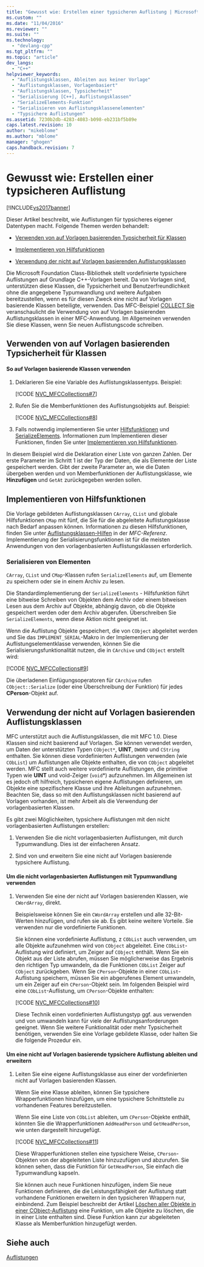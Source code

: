 ```yaml
---
title: "Gewusst wie: Erstellen einer typsicheren Auflistung | Microsoft Docs"
ms.custom: ""
ms.date: "11/04/2016"
ms.reviewer: ""
ms.suite: ""
ms.technology: 
  - "devlang-cpp"
ms.tgt_pltfrm: ""
ms.topic: "article"
dev_langs: 
  - "C++"
helpviewer_keywords: 
  - "Auflistungsklassen, Ableiten aus keiner Vorlage"
  - "Auflistungsklassen, Vorlagenbasiert"
  - "Auflistungsklassen, Typsicherheit"
  - "Serialisierung [C++], Auflistungsklassen"
  - "SerializeElements-Funktion"
  - "Serialisieren von Auflistungsklassenelementen"
  - "Typsichere Auflistungen"
ms.assetid: 7230b2db-4283-4083-b098-eb231bf5b89e
caps.latest.revision: 10
author: "mikeblome"
ms.author: "mblome"
manager: "ghogen"
caps.handback.revision: 7
---
```

# Gewusst wie: Erstellen einer typsicheren Auflistung
[!INCLUDE[vs2017banner](../assembler/inline/includes/vs2017banner.md)]

Dieser Artikel beschreibt, wie Auflistungen für typsicheres eigener Datentypen macht.  Folgende Themen werden behandelt:  
  
-   [Verwenden von auf Vorlagen basierenden Typsicherheit für Klassen](#_core_using_template.2d.based_classes_for_type_safety)  
  
-   [Implementieren von Hilfsfunktionen](#_core_implementing_helper_functions)  
  
-   [Verwendung der nicht auf Vorlagen basierenden Auflistungsklassen](#_core_using_nontemplate_collection_classes)  
  
 Die Microsoft Foundation Class\-Bibliothek stellt vordefinierte typsichere Auflistungen auf Grundlage C\+\+\-Vorlagen bereit.  Da von Vorlagen sind, unterstützen diese Klassen, die Typsicherheit und Benutzerfreundlichkeit ohne die angegebene Typumwandlung und weitere Aufgaben bereitzustellen, wenn es für diesen Zweck eine nicht auf Vorlagen basierende Klassen beteiligte, verwenden.  Das MFC\-Beispiel [COLLECT Sie](../top/visual-cpp-samples.md) veranschaulicht die Verwendung von auf Vorlagen basierenden Auflistungsklassen in einer MFC\-Anwendung.  Im Allgemeinen verwenden Sie diese Klassen, wenn Sie neuen Auflistungscode schreiben.  
  
##  <a name="_core_using_template.2d.based_classes_for_type_safety"></a> Verwenden von auf Vorlagen basierenden Typsicherheit für Klassen  
  
#### So auf Vorlagen basierende Klassen verwenden  
  
1.  Deklarieren Sie eine Variable des Auflistungsklassentyps.  Beispiel:  
  
     [!CODE [NVC_MFCCollections#7](../CodeSnippet/VS_Snippets_Cpp/NVC_MFCCollections#7)]  
  
2.  Rufen Sie die Memberfunktionen des Auflistungsobjekts auf.  Beispiel:  
  
     [!CODE [NVC_MFCCollections#8](../CodeSnippet/VS_Snippets_Cpp/NVC_MFCCollections#8)]  
  
3.  Falls notwendig implementieren Sie unter [Hilfsfunktionen](../mfc/reference/collection-class-helpers.md) und [SerializeElements](../Topic/SerializeElements.md).  Informationen zum Implementieren dieser Funktionen, finden Sie unter [Implementieren von Hilfsfunktionen](#_core_implementing_helper_functions).  
  
 In diesem Beispiel wird die Deklaration einer Liste von ganzen Zahlen.  Der erste Parameter im Schritt 1 ist der Typ der Daten, die als Elemente der Liste gespeichert werden.  Gibt der zweite Parameter an, wie die Daten übergeben werden und von Memberfunktionen der Auflistungsklasse, wie **Hinzufügen** und `GetAt` zurückgegeben werden sollen.  
  
##  <a name="_core_implementing_helper_functions"></a> Implementieren von Hilfsfunktionen  
 Die Vorlage gebildeten Auflistungsklassen `CArray`, `CList` und globale Hilfsfunktionen `CMap` mit fünf, die Sie für die abgeleitete Auflistungsklasse nach Bedarf anpassen können.  Informationen zu diesen Hilfsfunktionen, finden Sie unter [Auflistungsklassen\-Hilfen](../mfc/reference/collection-class-helpers.md) in der *MFC\-Referenz*.  Implementierung der Serialisierungsfunktionen ist für die meisten Anwendungen von den vorlagenbasierten Auflistungsklassen erforderlich.  
  
###  <a name="_core_serializing_elements"></a> Serialisieren von Elementen  
 `CArray`, `CList` und `CMap`\-Klassen rufen `SerializeElements` auf, um Elemente zu speichern oder sie in einem Archiv zu lesen.  
  
 Die Standardimplementierung der `SerializeElements` \- Hilfsfunktion führt eine bitweise Schreiben von Objekten dem Archiv oder einem bitweisen Lesen aus dem Archiv auf Objekte, abhängig davon, ob die Objekte gespeichert werden oder dem Archiv abgerufen.  Überschreiben Sie `SerializeElements`, wenn diese Aktion nicht geeignet ist.  
  
 Wenn die Auflistung Objekte gespeichert, die von `CObject` abgeleitet werden und Sie das `IMPLEMENT_SERIAL`\-Makro in der Implementierung der Auflistungselementklasse verwenden, können Sie die Serialisierungsfunktionalität nutzen, die in `CArchive` und `CObject` erstellt wird:  
  
 [!CODE [NVC_MFCCollections#9](../CodeSnippet/VS_Snippets_Cpp/NVC_MFCCollections#9)]  
  
 Die überladenen Einfügungsoperatoren für `CArchive` rufen `CObject::Serialize` \(oder eine Überschreibung der Funktion\) für jedes **CPerson**\-Objekt auf.  
  
##  <a name="_core_using_nontemplate_collection_classes"></a> Verwendung der nicht auf Vorlagen basierenden Auflistungsklassen  
 MFC unterstützt auch die Auflistungsklassen, die mit MFC 1.0.  Diese Klassen sind nicht basierend auf Vorlagen.  Sie können verwendet werden, um Daten der unterstützten Typen `CObject*`, **UINT**, `DWORD` und `CString` enthalten.  Sie können diese vordefinierten Auflistungen verwenden \(wie `CObList`\) um Auflistungen alle Objekte enthalten, die von `CObject` abgeleitet werden.  MFC stellt auch weitere vordefinierte Auflistungen, die primitive Typen wie **UINT** und void\-Zeiger \(`void`\*\) aufzunehmen.  Im Allgemeinen ist es jedoch oft hilfreich, typsicheren eigene Auflistungen definieren, um Objekte eine spezifischere Klasse und ihre Ableitungen aufzunehmen.  Beachten Sie, dass so mit den Auflistungsklassen nicht basierend auf Vorlagen vorhanden, ist mehr Arbeit als die Verwendung der vorlagenbasierten Klassen.  
  
 Es gibt zwei Möglichkeiten, typsichere Auflistungen mit den nicht vorlagenbasierten Auflistungen erstellen:  
  
1.  Verwenden Sie die nicht vorlagenbasierten Auflistungen, mit durch Typumwandlung.  Dies ist der einfacheren Ansatz.  
  
2.  Sind von und erweitern Sie eine nicht auf Vorlagen basierende typsichere Auflistung.  
  
#### Um die nicht vorlagenbasierten Auflistungen mit Typumwandlung verwenden  
  
1.  Verwenden Sie eine der nicht auf Vorlagen basierenden Klassen, wie `CWordArray`, direkt.  
  
     Beispielsweise können Sie ein `CWordArray` erstellen und alle 32\-Bit\-Werten hinzufügen, und rufen sie ab.  Es gibt keine weitere Vorteile.  Sie verwenden nur die vordefinierte Funktionen.  
  
     Sie können eine vordefinierte Auflistung, z `CObList` auch verwenden, um alle Objekte aufzunehmen wird von `CObject` abgeleitet.  Eine `CObList`\-Auflistung wird definiert, um Zeiger auf `CObject` enthält.  Wenn Sie ein Objekt aus der Liste abrufen, müssen Sie möglicherweise das Ergebnis den richtigen Typ umwandeln, da die Funktionen `CObList` Zeiger auf `CObject` zurückgeben.  Wenn Sie `CPerson`\-Objekte in einer `CObList`\-Auflistung speichern, müssen Sie ein abgerufenes Element umwandeln, um ein Zeiger auf ein `CPerson`\-Objekt sein.  Im folgenden Beispiel wird eine `CObList`\-Auflistung, um `CPerson`\-Objekte enthalten:  
  
     [!CODE [NVC_MFCCollections#10](../CodeSnippet/VS_Snippets_Cpp/NVC_MFCCollections#10)]  
  
     Diese Technik einen vordefinierten Auflistungstyp ggf. aus verwenden und von umwandeln kann für viele der Auflistungsanforderungen geeignet.  Wenn Sie weitere Funktionalität oder mehr Typsicherheit benötigen, verwenden Sie eine Vorlage gebildete Klasse, oder halten Sie die folgende Prozedur ein.  
  
#### Um eine nicht auf Vorlagen basierende typsichere Auflistung ableiten und erweitern  
  
1.  Leiten Sie eine eigene Auflistungsklasse aus einer der vordefinierten nicht auf Vorlagen basierenden Klassen.  
  
     Wenn Sie eine Klasse ableiten, können Sie typsichere Wrapperfunktionen hinzufügen, um eine typsichere Schnittstelle zu vorhandenen Features bereitzustellen.  
  
     Wenn Sie eine Liste von `CObList` ableiten, um `CPerson`\-Objekte enthält, könnten Sie die Wrapperfunktionen `AddHeadPerson` und `GetHeadPerson`, wie unten dargestellt hinzugefügt.  
  
     [!CODE [NVC_MFCCollections#11](../CodeSnippet/VS_Snippets_Cpp/NVC_MFCCollections#11)]  
  
     Diese Wrapperfunktionen stellen eine typsichere Weise, `CPerson`\-Objekten von der abgeleiteten Liste hinzuzufügen und abzurufen.  Sie können sehen, dass die Funktion für `GetHeadPerson`, Sie einfach die Typumwandlung kapseln.  
  
     Sie können auch neue Funktionen hinzufügen, indem Sie neue Funktionen definieren, die die Leistungsfähigkeit der Auflistung statt vorhandene Funktionen erweitern in den typsicheren Wrappern nur, einbindend.  Zum Beispiel beschreibt der Artikel [Löschen aller Objekte in einer CObject\-Auflistung](../mfc/deleting-all-objects-in-a-cobject-collection.md) eine Funktion, um alle Objekte zu löschen, die in einer Liste enthalten sind.  Diese Funktion kann zur abgeleiteten Klasse als Memberfunktion hinzugefügt werden.  
  
## Siehe auch  
 [Auflistungen](../mfc/collections.md)